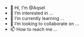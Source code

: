 - 👋 Hi, I’m @Aqsel
- 👀 I’m interested in ...
- 🌱 I’m currently learning ...
- 💞️ I’m looking to collaborate on ...
- 📫 How to reach me ...

<!---
Aqsel/Aqsel is a ✨ special ✨ repository because its `README.md` (this file) appears on your GitHub profile.
You can click the Preview link to take a look at your changes.
--->
